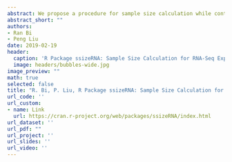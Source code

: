 ```yaml
---
abstract: We propose a procedure for sample size calculation while controlling false discovery rate for RNA-seq experimental design. Our procedure depends on the Voom method proposed for RNA-seq data analysis by Law et al. (2014) <doi:10.1186/gb-2014-15-2-r29> and the sample size calculation method proposed for microarray experiments by Liu and Hwang (2007) <doi:10.1093/bioinformatics/btl664>. We develop a set of functions that calculates appropriate sample sizes for two-sample t-test for RNA-seq experiments with fixed or varied set of parameters. The outputs also contain a plot of power versus sample size, a table of power at different sample sizes, and a table of critical test values at different sample sizes. To install this package, please use 'source("http://bioconductor.org/biocLite.R"); biocLite("ssizeRNA")'.
abstract_short: ""
authors:
- Ran Bi
- Peng Liu
date: 2019-02-19
header:
  caption: 'R Package ssizeRNA: Sample Size Calculation for RNA-Seq Experimental Design'
  image: headers/bubbles-wide.jpg
image_preview: ""
math: true
selected: false
title: "R. Bi, P. Liu, R Package ssizeRNA: Sample Size Calculation for RNA-Seq Experimental Design"
url_code: ''
url_custom:
- name: Link
  url: https://cran.r-project.org/web/packages/ssizeRNA/index.html
url_dataset: ''
url_pdf: ""
url_project: ''
url_slides: ''
url_video: ''
---
```


